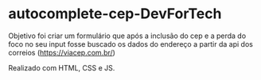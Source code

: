 # autocomplete-cep-DevForTech

Objetivo foi criar um formulário que após a inclusão do cep e a perda do foco no seu input fosse buscado os dados do endereço a partir da api dos correios (https://viacep.com.br/)

 Realizado com HTML, CSS e JS.
